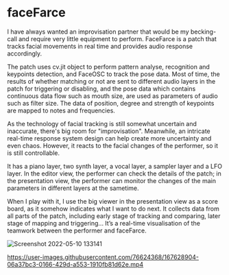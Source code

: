 # faceFarce


I have always wanted an improvisation partner that would be my becking-call and
require very little equipment to perform. FaceFarce is a patch that tracks facial
movements in real time and provides audio response accordingly.

The patch uses cv.jit object to perform pattern analyse, recognition and keypoints
detection, and FaceOSC to track the pose data. Most of time, the results of whether
matching or not are sent to different audio layers in the patch for triggering or
disabling, and the pose data which contains continuous data flow such as mouth
size, are used as parameters of audio such as filter size. The data of position,
degree and strength of keypoints are mapped to notes and frequencies.

As the technology of facial tracking is still somewhat uncertain and inaccurate,
there's big room for "improvisation". Meanwhile, an intricate real-time response
system design can help create more uncertainty and even chaos. However, it reacts
to the facial changes of the performer, so it is still controllable.

It has a piano layer, two synth layer, a vocal layer, a sampler layer and a LFO layer.
In the editor view, the performer can check the details of the patch; in the
presentation view, the performer can monitor the changes of the main parameters in
different layers at the sametime.

When I play with it, I use the big viewer in the presentation view as a score board, as
it somehow indicates what I want to do next. It collects data from all parts of the
patch, including early stage of tracking and comparing, later stage of mapping and
triggering... It’s a real-time visualisation of the teamwork between the performer and
faceFarce.

![Screenshot 2022-05-10 133141](https://user-images.githubusercontent.com/76624368/167628889-e1e1d2f9-1a51-4e53-9440-17d35dadf92a.png)



https://user-images.githubusercontent.com/76624368/167628904-06a37bc3-0166-429d-a553-1910fb81d62e.mp4

